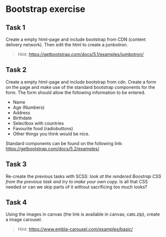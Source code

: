 # Bootstrap exercise

## Task 1

Create a empty html-page and include bootstrap from CDN (content delivery network). Then edit the html to create a jumbotron.

> Hint: https://getbootstrap.com/docs/5.1/examples/jumbotron/

## Task 2

Create a empty html-page and include bootstrap from cdn. Create a form on the page and make use of the standard bootstrap components for the form.
The form should allow the following information to be entered.

- Name
- Age (Numbers)
- Address
- Birthdate
- Selectbox with countries
- Favourite food (radiobuttons)
- Other things you think would be nice.

Standard components can be found on the following link: https://getbootstrap.com/docs/5.2/examples/

## Task 3

Re-create the previous tasks with SCSS: _look at the rendered Boostrap CSS from the previous task and try to make your own copy._
Is all that CSS needed or can we skip parts of it without sacrificing too much looks?

## Task 4

Using the images in canvas (the link is available in canvas; cats.zip), create a image carousel.

> Hint: https://www.embla-carousel.com/examples/basic/

